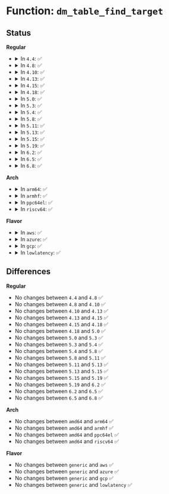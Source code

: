 # Function: <code>dm_table_find_target</code>

## Status
<b>Regular</b>
<ul>
<li>
<details>
<summary>In <code>4.4</code>: ✅</summary>

```c
struct dm_target *dm_table_find_target(struct dm_table *t, sector_t sector);
```

**Collision:** Unique Global

**Inline:** No

**Transformation:** False

**Instances:**

```
In drivers/md/dm-table.c (ffffffff816a68b0)
Location: drivers/md/dm-table.c:1178
Inline: False
Direct callers:
  - drivers/md/dm.c:__send_changing_extent_only
  - drivers/md/dm.c:__split_and_process_bio
  - drivers/md/dm.c:dm_request_fn
  - drivers/md/dm.c:dm_mq_queue_rq
  - drivers/md/dm-ioctl.c:target_message
```
**Symbols:**

```
ffffffff816a68b0-ffffffff816a6925: dm_table_find_target (STB_GLOBAL)
```
</details>
</li>
<li>
<details>
<summary>In <code>4.8</code>: ✅</summary>

```c
struct dm_target *dm_table_find_target(struct dm_table *t, sector_t sector);
```

**Collision:** Unique Global

**Inline:** No

**Transformation:** False

**Instances:**

```
In drivers/md/dm-table.c (ffffffff81706b30)
Location: drivers/md/dm-table.c:1280
Inline: False
Direct callers:
  - drivers/md/dm.c:__split_and_process_bio
  - drivers/md/dm.c:__send_changing_extent_only
  - drivers/md/dm.c:dm_blk_direct_access
  - drivers/md/dm-ioctl.c:target_message
  - drivers/md/dm-rq.c:dm_mq_queue_rq
  - drivers/md/dm-rq.c:dm_old_request_fn
```
**Symbols:**

```
ffffffff81706b30-ffffffff81706ba5: dm_table_find_target (STB_GLOBAL)
```
</details>
</li>
<li>
<details>
<summary>In <code>4.10</code>: ✅</summary>

```c
struct dm_target *dm_table_find_target(struct dm_table *t, sector_t sector);
```

**Collision:** Unique Global

**Inline:** No

**Transformation:** False

**Instances:**

```
In drivers/md/dm-table.c (ffffffff81738a00)
Location: drivers/md/dm-table.c:1281
Inline: False
Direct callers:
  - drivers/md/dm.c:__split_and_process_bio
  - drivers/md/dm.c:__send_changing_extent_only
  - drivers/md/dm.c:dm_blk_direct_access
  - drivers/md/dm-ioctl.c:target_message
  - drivers/md/dm-rq.c:dm_mq_queue_rq
  - drivers/md/dm-rq.c:dm_old_request_fn
```
**Symbols:**

```
ffffffff81738a00-ffffffff81738a75: dm_table_find_target (STB_GLOBAL)
```
</details>
</li>
<li>
<details>
<summary>In <code>4.13</code>: ✅</summary>

```c
struct dm_target *dm_table_find_target(struct dm_table *t, sector_t sector);
```

**Collision:** Unique Global

**Inline:** No

**Transformation:** False

**Instances:**

```
In drivers/md/dm-table.c (ffffffff81751f60)
Location: drivers/md/dm-table.c:1332
Inline: False
Direct callers:
  - drivers/md/dm.c:__split_and_process_non_flush
  - drivers/md/dm.c:__send_changing_extent_only
  - drivers/md/dm.c:dm_dax_get_live_target
  - drivers/md/dm-ioctl.c:target_message
  - drivers/md/dm-rq.c:dm_mq_queue_rq
  - drivers/md/dm-rq.c:dm_old_request_fn
```
**Symbols:**

```
ffffffff81751f60-ffffffff81751fdc: dm_table_find_target (STB_GLOBAL)
```
</details>
</li>
<li>
<details>
<summary>In <code>4.15</code>: ✅</summary>

```c
struct dm_target *dm_table_find_target(struct dm_table *t, sector_t sector);
```

**Collision:** Unique Global

**Inline:** No

**Transformation:** False

**Instances:**

```
In drivers/md/dm-table.c (ffffffff817c4140)
Location: drivers/md/dm-table.c:1334
Inline: False
Direct callers:
  - drivers/md/dm.c:__split_and_process_non_flush
  - drivers/md/dm.c:__send_changing_extent_only
  - drivers/md/dm.c:dm_dax_copy_from_iter
  - drivers/md/dm.c:dm_dax_direct_access
  - drivers/md/dm-ioctl.c:target_message
  - drivers/md/dm-rq.c:dm_mq_queue_rq
  - drivers/md/dm-rq.c:dm_old_request_fn
```
**Symbols:**

```
ffffffff817c4140-ffffffff817c41bc: dm_table_find_target (STB_GLOBAL)
```
</details>
</li>
<li>
<details>
<summary>In <code>4.18</code>: ✅</summary>

```c
struct dm_target *dm_table_find_target(struct dm_table *t, sector_t sector);
```

**Collision:** Unique Global

**Inline:** No

**Transformation:** False

**Instances:**

```
In drivers/md/dm-table.c (ffffffff8180cc30)
Location: drivers/md/dm-table.c:1372
Inline: False
Direct callers:
  - drivers/md/dm.c:__split_and_process_non_flush
  - drivers/md/dm.c:dm_dax_get_live_target
  - drivers/md/dm-ioctl.c:target_message
  - drivers/md/dm-rq.c:dm_mq_queue_rq
  - drivers/md/dm-rq.c:dm_old_request_fn
```
**Symbols:**

```
ffffffff8180cc30-ffffffff8180ccac: dm_table_find_target (STB_GLOBAL)
```
</details>
</li>
<li>
<details>
<summary>In <code>5.0</code>: ✅</summary>

```c
struct dm_target *dm_table_find_target(struct dm_table *t, sector_t sector);
```

**Collision:** Unique Global

**Inline:** No

**Transformation:** False

**Instances:**

```
In drivers/md/dm-table.c (ffffffff81838b60)
Location: drivers/md/dm-table.c:1352
Inline: False
Direct callers:
  - drivers/md/dm.c:__split_and_process_non_flush
  - drivers/md/dm.c:dm_dax_get_live_target
  - drivers/md/dm.c:dm_blk_report_zones
  - drivers/md/dm-ioctl.c:target_message
  - drivers/md/dm-rq.c:dm_mq_queue_rq
```
**Symbols:**

```
ffffffff81838b60-ffffffff81838bdc: dm_table_find_target (STB_GLOBAL)
```
</details>
</li>
<li>
<details>
<summary>In <code>5.3</code>: ✅</summary>

```c
struct dm_target *dm_table_find_target(struct dm_table *t, sector_t sector);
```

**Collision:** Unique Global

**Inline:** No

**Transformation:** False

**Instances:**

```
In drivers/md/dm-table.c (ffffffff8187b6f0)
Location: drivers/md/dm-table.c:1365
Inline: False
Direct callers:
  - drivers/md/dm.c:dm_process_bio
  - drivers/md/dm.c:__split_and_process_non_flush
  - drivers/md/dm.c:dm_dax_get_live_target
  - drivers/md/dm.c:dm_blk_report_zones
  - drivers/md/dm-ioctl.c:target_message
  - drivers/md/dm-rq.c:dm_mq_queue_rq
```
**Symbols:**

```
ffffffff8187b6f0-ffffffff8187b79b: dm_table_find_target (STB_GLOBAL)
```
</details>
</li>
<li>
<details>
<summary>In <code>5.4</code>: ✅</summary>

```c
struct dm_target *dm_table_find_target(struct dm_table *t, sector_t sector);
```

**Collision:** Unique Global

**Inline:** No

**Transformation:** False

**Instances:**

```
In drivers/md/dm-table.c (ffffffff818ad4e0)
Location: drivers/md/dm-table.c:1363
Inline: False
Direct callers:
  - drivers/md/dm.c:dm_process_bio
  - drivers/md/dm.c:__split_and_process_non_flush
  - drivers/md/dm.c:dm_dax_get_live_target
  - drivers/md/dm.c:dm_blk_report_zones
  - drivers/md/dm-ioctl.c:target_message
  - drivers/md/dm-rq.c:dm_mq_queue_rq
```
**Symbols:**

```
ffffffff818ad4e0-ffffffff818ad578: dm_table_find_target (STB_GLOBAL)
```
</details>
</li>
<li>
<details>
<summary>In <code>5.8</code>: ✅</summary>

```c
struct dm_target *dm_table_find_target(struct dm_table *t, sector_t sector);
```

**Collision:** Unique Global

**Inline:** No

**Transformation:** False

**Instances:**

```
In drivers/md/dm-table.c (ffffffff8197d7b0)
Location: drivers/md/dm-table.c:1339
Inline: False
Direct callers:
  - drivers/md/dm.c:dm_process_bio
  - drivers/md/dm.c:__split_and_process_non_flush
  - drivers/md/dm.c:dm_dax_zero_page_range
  - drivers/md/dm.c:dm_dax_copy_to_iter
  - drivers/md/dm.c:dm_dax_copy_from_iter
  - drivers/md/dm.c:dm_dax_direct_access
  - drivers/md/dm.c:dm_blk_report_zones
  - drivers/md/dm-ioctl.c:target_message
  - drivers/md/dm-rq.c:dm_mq_queue_rq
```
**Symbols:**

```
ffffffff8197d7b0-ffffffff8197d84d: dm_table_find_target (STB_GLOBAL)
```
</details>
</li>
<li>
<details>
<summary>In <code>5.11</code>: ✅</summary>

```c
struct dm_target *dm_table_find_target(struct dm_table *t, sector_t sector);
```

**Collision:** Unique Global

**Inline:** No

**Transformation:** False

**Instances:**

```
In drivers/md/dm-table.c (ffffffff81981d30)
Location: drivers/md/dm-table.c:1278
Inline: False
Direct callers:
  - drivers/md/dm.c:__split_and_process_non_flush
  - drivers/md/dm.c:dm_dax_zero_page_range
  - drivers/md/dm.c:dm_dax_copy_to_iter
  - drivers/md/dm.c:dm_dax_copy_from_iter
  - drivers/md/dm.c:dm_dax_direct_access
  - drivers/md/dm.c:dm_blk_report_zones
  - drivers/md/dm-ioctl.c:target_message
  - drivers/md/dm-rq.c:dm_mq_queue_rq
```
**Symbols:**

```
ffffffff81981d30-ffffffff81981dcd: dm_table_find_target (STB_GLOBAL)
```
</details>
</li>
<li>
<details>
<summary>In <code>5.13</code>: ✅</summary>

```c
struct dm_target *dm_table_find_target(struct dm_table *t, sector_t sector);
```

**Collision:** Unique Global

**Inline:** No

**Transformation:** False

**Instances:**

```
In drivers/md/dm-table.c (ffffffff819660f0)
Location: drivers/md/dm-table.c:1474
Inline: False
Direct callers:
  - drivers/md/dm.c:__split_and_process_non_flush
  - drivers/md/dm.c:dm_dax_zero_page_range
  - drivers/md/dm.c:dm_dax_copy_to_iter
  - drivers/md/dm.c:dm_dax_copy_from_iter
  - drivers/md/dm.c:dm_dax_direct_access
  - drivers/md/dm.c:dm_blk_report_zones
  - drivers/md/dm-ioctl.c:target_message
  - drivers/md/dm-rq.c:dm_mq_queue_rq
```
**Symbols:**

```
ffffffff819660f0-ffffffff8196618d: dm_table_find_target (STB_GLOBAL)
```
</details>
</li>
<li>
<details>
<summary>In <code>5.15</code>: ✅</summary>

```c
struct dm_target *dm_table_find_target(struct dm_table *t, sector_t sector);
```

**Collision:** Unique Global

**Inline:** No

**Transformation:** False

**Instances:**

```
In drivers/md/dm-table.c (ffffffff81a0e2e0)
Location: drivers/md/dm-table.c:1469
Inline: False
Direct callers:
  - drivers/md/dm.c:__split_and_process_non_flush
  - drivers/md/dm.c:dm_dax_zero_page_range
  - drivers/md/dm.c:dm_dax_copy_to_iter
  - drivers/md/dm.c:dm_dax_copy_from_iter
  - drivers/md/dm.c:dm_dax_direct_access
  - drivers/md/dm-ioctl.c:target_message
  - drivers/md/dm-rq.c:dm_mq_queue_rq
```
**Symbols:**

```
ffffffff81a0e2e0-ffffffff81a0e39e: dm_table_find_target (STB_GLOBAL)
```
</details>
</li>
<li>
<details>
<summary>In <code>5.19</code>: ✅</summary>

```c
struct dm_target *dm_table_find_target(struct dm_table *t, sector_t sector);
```

**Collision:** Unique Global

**Inline:** No

**Transformation:** False

**Instances:**

```
In drivers/md/dm-table.c (ffffffff81b76a30)
Location: drivers/md/dm-table.c:1461
Inline: False
Direct callers:
  - drivers/md/dm.c:dm_split_and_process_bio
  - drivers/md/dm.c:dm_dax_recovery_write
  - drivers/md/dm.c:dm_dax_zero_page_range
  - drivers/md/dm.c:dm_dax_direct_access
  - drivers/md/dm-ioctl.c:target_message
  - drivers/md/dm-rq.c:dm_mq_queue_rq
```
**Symbols:**

```
ffffffff81b76a30-ffffffff81b76b00: dm_table_find_target (STB_GLOBAL)
```
</details>
</li>
<li>
<details>
<summary>In <code>6.2</code>: ✅</summary>

```c
struct dm_target *dm_table_find_target(struct dm_table *t, sector_t sector);
```

**Collision:** Unique Global

**Inline:** No

**Transformation:** False

**Instances:**

```
In drivers/md/dm-table.c (ffffffff81d13dd0)
Location: drivers/md/dm-table.c:1470
Inline: False
Direct callers:
  - drivers/md/dm.c:dm_split_and_process_bio
  - drivers/md/dm.c:dm_dax_recovery_write
  - drivers/md/dm.c:dm_dax_zero_page_range
  - drivers/md/dm.c:dm_dax_direct_access
  - drivers/md/dm-ioctl.c:target_message
  - drivers/md/dm-rq.c:dm_mq_queue_rq
```
**Symbols:**

```
ffffffff81d13dd0-ffffffff81d13ea0: dm_table_find_target (STB_GLOBAL)
```
</details>
</li>
<li>
<details>
<summary>In <code>6.5</code>: ✅</summary>

```c
struct dm_target *dm_table_find_target(struct dm_table *t, sector_t sector);
```

**Collision:** Unique Global

**Inline:** No

**Transformation:** False

**Instances:**

```
In drivers/md/dm-table.c (ffffffff81d7cf00)
Location: drivers/md/dm-table.c:1454
Inline: False
Direct callers:
  - drivers/md/dm.c:dm_split_and_process_bio
  - drivers/md/dm.c:dm_dax_recovery_write
  - drivers/md/dm.c:dm_dax_zero_page_range
  - drivers/md/dm.c:dm_dax_direct_access
  - drivers/md/dm-ioctl.c:target_message
  - drivers/md/dm-rq.c:dm_mq_queue_rq
```
**Symbols:**

```
ffffffff81d7cf00-ffffffff81d7cfd0: dm_table_find_target (STB_GLOBAL)
```
</details>
</li>
<li>
<details>
<summary>In <code>6.8</code>: ✅</summary>

```c
struct dm_target *dm_table_find_target(struct dm_table *t, sector_t sector);
```

**Collision:** Unique Global

**Inline:** No

**Transformation:** False

**Instances:**

```
In drivers/md/dm-table.c (ffffffff81e343e0)
Location: drivers/md/dm-table.c:1476
Inline: False
Direct callers:
  - drivers/md/dm.c:dm_split_and_process_bio
  - drivers/md/dm.c:dm_dax_recovery_write
  - drivers/md/dm.c:dm_dax_zero_page_range
  - drivers/md/dm.c:dm_dax_direct_access
  - drivers/md/dm-ioctl.c:target_message
  - drivers/md/dm-rq.c:dm_mq_queue_rq
```
**Symbols:**

```
ffffffff81e343e0-ffffffff81e344b0: dm_table_find_target (STB_GLOBAL)
```
</details>
</li>
</ul>
<b>Arch</b>
<ul>
<li>
<details>
<summary>In <code>arm64</code>: ✅</summary>

```c
struct dm_target *dm_table_find_target(struct dm_table *t, sector_t sector);
```

**Collision:** Unique Global

**Inline:** No

**Transformation:** False

**Instances:**

```
In drivers/md/dm-table.c (ffff800010b04080)
Location: drivers/md/dm-table.c:1363
Inline: False
Direct callers:
  - drivers/md/dm.c:dm_process_bio
  - drivers/md/dm.c:__split_and_process_non_flush
  - drivers/md/dm.c:dm_dax_get_live_target
  - drivers/md/dm.c:dm_blk_report_zones
  - drivers/md/dm-ioctl.c:target_message
  - drivers/md/dm-rq.c:dm_mq_queue_rq
```
**Symbols:**

```
ffff800010b04080-ffff800010b04164: dm_table_find_target (STB_GLOBAL)
```
</details>
</li>
<li>
<details>
<summary>In <code>armhf</code>: ✅</summary>

```c
struct dm_target *dm_table_find_target(struct dm_table *t, sector_t sector);
```

**Collision:** Unique Global

**Inline:** No

**Transformation:** False

**Instances:**

```
In drivers/md/dm-table.c (c0be30b0)
Location: drivers/md/dm-table.c:1363
Inline: False
Direct callers:
  - drivers/md/dm.c:dm_process_bio
  - drivers/md/dm.c:__split_and_process_non_flush
  - drivers/md/dm.c:dm_blk_report_zones
  - drivers/md/dm-ioctl.c:target_message
  - drivers/md/dm-rq.c:dm_mq_queue_rq
```
**Symbols:**

```
c0be30b0-c0be3174: dm_table_find_target (STB_GLOBAL)
```
</details>
</li>
<li>
<details>
<summary>In <code>ppc64el</code>: ✅</summary>

```c
struct dm_target *dm_table_find_target(struct dm_table *t, sector_t sector);
```

**Collision:** Unique Global

**Inline:** No

**Transformation:** False

**Instances:**

```
In drivers/md/dm-table.c (c000000000bf3930)
Location: drivers/md/dm-table.c:1363
Inline: False
Direct callers:
  - drivers/md/dm.c:dm_process_bio
  - drivers/md/dm.c:__split_and_process_non_flush
  - drivers/md/dm.c:dm_dax_get_live_target
  - drivers/md/dm.c:dm_blk_report_zones
  - drivers/md/dm-ioctl.c:target_message
  - drivers/md/dm-rq.c:dm_mq_queue_rq
```
**Symbols:**

```
c000000000bf3930-c000000000bf3a00: dm_table_find_target (STB_GLOBAL)
```
</details>
</li>
<li>
<details>
<summary>In <code>riscv64</code>: ✅</summary>

```c
struct dm_target *dm_table_find_target(struct dm_table *t, sector_t sector);
```

**Collision:** Unique Global

**Inline:** No

**Transformation:** False

**Instances:**

```
In drivers/md/dm-table.c (ffffffe0006f33fa)
Location: drivers/md/dm-table.c:1363
Inline: False
Direct callers:
  - drivers/md/dm.c:dm_process_bio
  - drivers/md/dm.c:__split_and_process_non_flush
  - drivers/md/dm.c:dm_dax_get_live_target
  - drivers/md/dm.c:dm_blk_report_zones
  - drivers/md/dm-ioctl.c:target_message
  - drivers/md/dm-rq.c:dm_mq_queue_rq
```
**Symbols:**

```
ffffffe0006f33fa-ffffffe0006f34b2: dm_table_find_target (STB_GLOBAL)
```
</details>
</li>
</ul>
<b>Flavor</b>
<ul>
<li>
<details>
<summary>In <code>aws</code>: ✅</summary>

```c
struct dm_target *dm_table_find_target(struct dm_table *t, sector_t sector);
```

**Collision:** Unique Global

**Inline:** No

**Transformation:** False

**Instances:**

```
In drivers/md/dm-table.c (ffffffff81853360)
Location: drivers/md/dm-table.c:1363
Inline: False
Direct callers:
  - drivers/md/dm.c:dm_process_bio
  - drivers/md/dm.c:__split_and_process_non_flush
  - drivers/md/dm.c:dm_dax_get_live_target
  - drivers/md/dm.c:dm_blk_report_zones
  - drivers/md/dm-ioctl.c:target_message
  - drivers/md/dm-rq.c:dm_mq_queue_rq
```
**Symbols:**

```
ffffffff81853360-ffffffff818533f8: dm_table_find_target (STB_GLOBAL)
```
</details>
</li>
<li>
<details>
<summary>In <code>azure</code>: ✅</summary>

```c
struct dm_target *dm_table_find_target(struct dm_table *t, sector_t sector);
```

**Collision:** Unique Global

**Inline:** No

**Transformation:** False

**Instances:**

```
In drivers/md/dm-table.c (ffffffff8181a970)
Location: drivers/md/dm-table.c:1363
Inline: False
Direct callers:
  - drivers/md/dm.c:dm_process_bio
  - drivers/md/dm.c:__split_and_process_non_flush
  - drivers/md/dm.c:dm_dax_get_live_target
  - drivers/md/dm.c:dm_blk_report_zones
  - drivers/md/dm-ioctl.c:target_message
  - drivers/md/dm-rq.c:dm_mq_queue_rq
```
**Symbols:**

```
ffffffff8181a970-ffffffff8181aa08: dm_table_find_target (STB_GLOBAL)
```
</details>
</li>
<li>
<details>
<summary>In <code>gcp</code>: ✅</summary>

```c
struct dm_target *dm_table_find_target(struct dm_table *t, sector_t sector);
```

**Collision:** Unique Global

**Inline:** No

**Transformation:** False

**Instances:**

```
In drivers/md/dm-table.c (ffffffff818a2990)
Location: drivers/md/dm-table.c:1363
Inline: False
Direct callers:
  - drivers/md/dm.c:dm_process_bio
  - drivers/md/dm.c:__split_and_process_non_flush
  - drivers/md/dm.c:dm_dax_get_live_target
  - drivers/md/dm.c:dm_blk_report_zones
  - drivers/md/dm-ioctl.c:target_message
  - drivers/md/dm-rq.c:dm_mq_queue_rq
```
**Symbols:**

```
ffffffff818a2990-ffffffff818a2a28: dm_table_find_target (STB_GLOBAL)
```
</details>
</li>
<li>
<details>
<summary>In <code>lowlatency</code>: ✅</summary>

```c
struct dm_target *dm_table_find_target(struct dm_table *t, sector_t sector);
```

**Collision:** Unique Global

**Inline:** No

**Transformation:** False

**Instances:**

```
In drivers/md/dm-table.c (ffffffff818bebd0)
Location: drivers/md/dm-table.c:1363
Inline: False
Direct callers:
  - drivers/md/dm.c:dm_process_bio
  - drivers/md/dm.c:__split_and_process_non_flush
  - drivers/md/dm.c:dm_dax_get_live_target
  - drivers/md/dm.c:dm_blk_report_zones
  - drivers/md/dm-ioctl.c:target_message
  - drivers/md/dm-rq.c:dm_mq_queue_rq
```
**Symbols:**

```
ffffffff818bebd0-ffffffff818bec68: dm_table_find_target (STB_GLOBAL)
```
</details>
</li>
</ul>

## Differences
<b>Regular</b>
<ul>
<li>
No changes between <code>4.4</code> and <code>4.8</code> ✅
</li>
<li>
No changes between <code>4.8</code> and <code>4.10</code> ✅
</li>
<li>
No changes between <code>4.10</code> and <code>4.13</code> ✅
</li>
<li>
No changes between <code>4.13</code> and <code>4.15</code> ✅
</li>
<li>
No changes between <code>4.15</code> and <code>4.18</code> ✅
</li>
<li>
No changes between <code>4.18</code> and <code>5.0</code> ✅
</li>
<li>
No changes between <code>5.0</code> and <code>5.3</code> ✅
</li>
<li>
No changes between <code>5.3</code> and <code>5.4</code> ✅
</li>
<li>
No changes between <code>5.4</code> and <code>5.8</code> ✅
</li>
<li>
No changes between <code>5.8</code> and <code>5.11</code> ✅
</li>
<li>
No changes between <code>5.11</code> and <code>5.13</code> ✅
</li>
<li>
No changes between <code>5.13</code> and <code>5.15</code> ✅
</li>
<li>
No changes between <code>5.15</code> and <code>5.19</code> ✅
</li>
<li>
No changes between <code>5.19</code> and <code>6.2</code> ✅
</li>
<li>
No changes between <code>6.2</code> and <code>6.5</code> ✅
</li>
<li>
No changes between <code>6.5</code> and <code>6.8</code> ✅
</li>
</ul>
<b>Arch</b>
<ul>
<li>
No changes between <code>amd64</code> and <code>arm64</code> ✅
</li>
<li>
No changes between <code>amd64</code> and <code>armhf</code> ✅
</li>
<li>
No changes between <code>amd64</code> and <code>ppc64el</code> ✅
</li>
<li>
No changes between <code>amd64</code> and <code>riscv64</code> ✅
</li>
</ul>
<b>Flavor</b>
<ul>
<li>
No changes between <code>generic</code> and <code>aws</code> ✅
</li>
<li>
No changes between <code>generic</code> and <code>azure</code> ✅
</li>
<li>
No changes between <code>generic</code> and <code>gcp</code> ✅
</li>
<li>
No changes between <code>generic</code> and <code>lowlatency</code> ✅
</li>
</ul>
